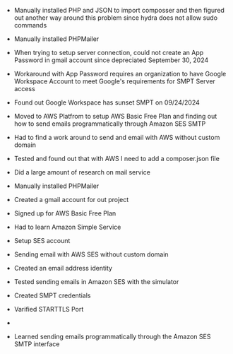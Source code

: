 - Manually installed PHP and JSON to import composser and then figured out another way around this problem since hydra does not allow sudo commands
- Manually installed PHPMailer
- When trying to setup server connection, could not create an App Password in gmail account since depreciated September 30, 2024
- Workaround with App Password requires an organization to have Google Workspace Account to meet Google's requirements for SMPT Server access
- Found out Google Workspace has sunset SMPT on 09/24/2024
- Moved to AWS Platfrom to setup AWS Basic Free Plan and finding out how to send emails programmatically through Amazon SES SMTP
- Had to find a work around to send and email with AWS without custom domain
- Tested and found out that with AWS I need to add a composer.json file

- Did a large amount of research on mail service
- Manually installed PHPMailer
- Created a gmail account for out project
- Signed up for AWS Basic Free Plan
- Had to learn Amazon Simple Service
- Setup SES account
- Sending email with AWS SES without custom domain
- Created an email address identity
- Tested sending emails in Amazon SES with the simulator
- Created SMPT credentials
- Varified STARTTLS Port
-
- Learned sending emails programmatically through the Amazon SES SMTP interface
